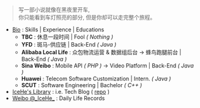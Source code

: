 <!-- > 好记性不如烂博客 -->

<!-- Done is better than perfect. -->

> 写一部小说就像在黑夜里开车, <br/>你只能看到车灯照亮的部分, 但是你却可以走完整个旅程。

<!-- <br/><br/>—— E.L. Doctorow -->

- [Bio](https://github.com/IceHe/lib/blob/master/past/bio.md) : Skills | Experience | Educations
    - **TBC** : 休息一段时间 | Fool _( Nothing )_
    - **YFD** : 斑马-供应链 | Back-End _( Java )_
    - **Alibaba Local Life** : 众包物流运营 & 数据组后台 → 蜂鸟跑腿前台 | Back-End _( Java )_
    - **Sina Weibo** : Mobile API _( PHP )_ → Video Platform | Back-End _( Java )_
    - **Huawei** : Telecom Software Customization | Intern. _( Java )_
    - **SCUT** : Software Engineering | Bachelor _( C++ )_
- [IceHe's Library](https://icehe.xyz/#/) : i.e. Tech Blog ( [repo](https://github.com/IceHe/lib) )
- [Weibo @\_IceHe\_](https://weibo.com/icedes) : Daily Life Records

<!-- ### Hi there 👋 -->

<!--
**IceHe/IceHe** is a ✨ _special_ ✨ repository because its `README.md` (this file) appears on your GitHub profile.

Here are some ideas to get you started:

- 🔭 I’m currently working on ...
- 🌱 I’m currently learning ...
- 👯 I’m looking to collaborate on ...
- 🤔 I’m looking for help with ...
- 💬 Ask me about ...
- 📫 How to reach me: ...
- 😄 Pronouns: ...
- ⚡ Fun fact: ...
-->
